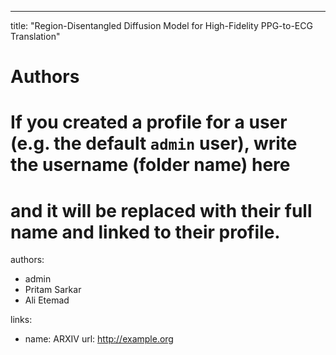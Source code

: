 ---
title: "Region-Disentangled Diffusion Model for High-Fidelity PPG-to-ECG Translation"

# Authors
# If you created a profile for a user (e.g. the default `admin` user), write the username (folder name) here 
# and it will be replaced with their full name and linked to their profile.
authors:
- admin
- Pritam Sarkar
- Ali Etemad

links:
 - name: ARXIV
   url: http://example.org